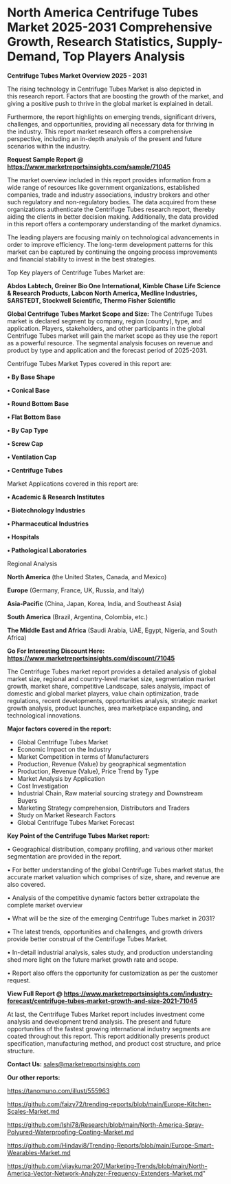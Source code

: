 # North America Centrifuge Tubes Market 2025-2031 Comprehensive Growth, Research Statistics, Supply-Demand,  Top Players Analysis

<Strong> Centrifuge Tubes Market Overview 2025 - 2031</strong>

The rising technology in Centrifuge Tubes Market is also depicted in this research report. Factors that are boosting the growth of the market, and giving a positive push to thrive in the global market is explained in detail.

Furthermore, the report highlights on emerging trends, significant drivers, challenges, and opportunities, providing all necessary data for thriving in the industry. This report market research offers a comprehensive perspective, including an in-depth analysis of the present and future scenarios within the industry.

<strong>Request Sample Report @ <a href=https://www.marketreportsinsights.com/sample/71045>https://www.marketreportsinsights.com/sample/71045</a></strong>

The market overview included in this report provides information from a wide range of resources like government organizations, established companies, trade and industry associations, industry brokers and other such regulatory and non-regulatory bodies. The data acquired from these organizations authenticate the Centrifuge Tubes research report, thereby aiding the clients in better decision making. Additionally, the data provided in this report offers a contemporary understanding of the market dynamics.

The leading players are focusing mainly on technological advancements in order to improve efficiency. The long-term development patterns for this market can be captured by continuing the ongoing process improvements and financial stability to invest in the best strategies.

Top Key players of Centrifuge Tubes Market are:

<strong>Abdos Labtech, Greiner Bio One International, Kimble Chase Life Science & Research Products, Labcon North America, Medline Industries, SARSTEDT, Stockwell Scientific, Thermo Fisher Scientific</strong>

<strong><b>Global Centrifuge Tubes Market Scope and Size:</b></strong>
The Centrifuge Tubes market is declared segment by company, region (country), type, and application. Players, stakeholders, and other participants in the global Centrifuge Tubes market will gain the market scope as they use the report as a powerful resource. The segmental analysis focuses on revenue and product by type and application and the forecast period of 2025-2031.

Centrifuge Tubes Market Types covered in this report are:

<strong>• By Base Shape

• Conical Base

• Round Bottom Base

• Flat Bottom Base

• By Cap Type

• Screw Cap

• Ventilation Cap

• Centrifuge Tubes</strong>

Market Applications covered in this report are:

<strong>• Academic & Research Institutes

• Biotechnology Industries

• Pharmaceutical Industries

• Hospitals

• Pathological Laboratories</strong> 

Regional Analysis

<strong>North America</strong> (the United States, Canada, and Mexico)

<strong>Europe</strong> (Germany, France, UK, Russia, and Italy)

<strong>Asia-Pacific</strong> (China, Japan, Korea, India, and Southeast Asia)

<strong>South America</strong> (Brazil, Argentina, Colombia, etc.)

<strong>The Middle East and Africa</strong> (Saudi Arabia, UAE, Egypt, Nigeria, and South Africa)

<strong>Go For Interesting Discount Here: <a href=https://www.marketreportsinsights.com/discount/71045>https://www.marketreportsinsights.com/discount/71045</a></strong>

The Centrifuge Tubes market report provides a detailed analysis of global market size, regional and country-level market size, segmentation market growth, market share, competitive Landscape, sales analysis, impact of domestic and global market players, value chain optimization, trade regulations, recent developments, opportunities analysis, strategic market growth analysis, product launches, area marketplace expanding, and technological innovations.

<strong><b>Major factors covered in the report:</b></strong>
<ul>
  <li>Global Centrifuge Tubes Market </li>
  <li>Economic Impact on the Industry</li>
  <li>Market Competition in terms of Manufacturers</li>
  <li>Production, Revenue (Value) by geographical segmentation</li>
  <li>Production, Revenue (Value), Price Trend by Type</li>
  <li>Market Analysis by Application</li>
  <li>Cost Investigation</li>
  <li>Industrial Chain, Raw material sourcing strategy and Downstream Buyers</li>
  <li>Marketing Strategy comprehension, Distributors and Traders</li>
  <li>Study on Market Research Factors</li>
  <li>Global Centrifuge Tubes Market Forecast</li>
</ul>

<strong><b>Key Point of the Centrifuge Tubes Market report:</b></strong>

• Geographical distribution, company profiling, and various other market segmentation are provided in the report.

• For better understanding of the global Centrifuge Tubes market status, the accurate market valuation which comprises of size, share, and revenue are also covered.

• Analysis of the competitive dynamic factors better extrapolate the complete market overview

• What will be the size of the emerging Centrifuge Tubes market in 2031?

• The latest trends, opportunities and challenges, and growth drivers provide better construal of the Centrifuge Tubes Market.

• In-detail industrial analysis, sales study, and production understanding shed more light on the future market growth rate and scope.

• Report also offers the opportunity for customization as per the customer request.

<strong><b>View Full Report @ <a href=https://www.marketreportsinsights.com/industry-forecast/centrifuge-tubes-market-growth-and-size-2021-71045>https://www.marketreportsinsights.com/industry-forecast/centrifuge-tubes-market-growth-and-size-2021-71045</a></b></strong>


At last, the Centrifuge Tubes Market report includes investment come analysis and development trend analysis. The present and future opportunities of the fastest growing international industry segments are coated throughout this report. This report additionally presents product specification, manufacturing method, and product cost structure, and price structure.

<strong>Contact Us:</strong>
sales@marketreportsinsights.com

<strong>Our other reports:</strong>

<a href=https://tanomuno.com/illust/555963>https://tanomuno.com/illust/555963</a>

<a href=https://github.com/faizy72/trending-reports/blob/main/Europe-Kitchen-Scales-Market.md>https://github.com/faizy72/trending-reports/blob/main/Europe-Kitchen-Scales-Market.md</a>

<a href=https://github.com/Ishi78/Research/blob/main/North-America-Spray-Polyured-Waterproofing-Coating-Market.md>https://github.com/Ishi78/Research/blob/main/North-America-Spray-Polyured-Waterproofing-Coating-Market.md</a>

<a href=https://github.com/Hindavi8/Trending-Reports/blob/main/Europe-Smart-Wearables-Market.md>https://github.com/Hindavi8/Trending-Reports/blob/main/Europe-Smart-Wearables-Market.md</a>

<a href=https://github.com/vijaykumar207/Marketing-Trends/blob/main/North-America-Vector-Network-Analyzer-Frequency-Extenders-Market.md>https://github.com/vijaykumar207/Marketing-Trends/blob/main/North-America-Vector-Network-Analyzer-Frequency-Extenders-Market.md</a>"
